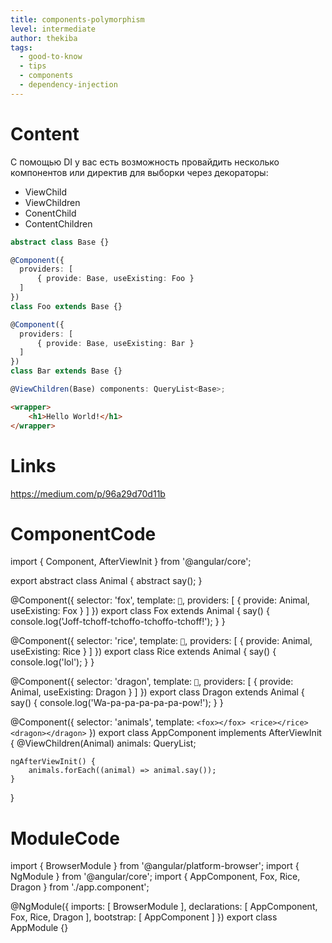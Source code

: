 ```yaml
---
title: components-polymorphism
level: intermediate
author: thekiba
tags:
  - good-to-know
  - tips
  - components
  - dependency-injection
---
```


# Content
С помощью DI у вас есть возможность провайдить несколько компонентов или директив для выборки через декораторы:
- ViewChild
- ViewChildren
- ConentChild
- ContentChildren

```typescript
abstract class Base {}

@Component({
  providers: [
      { provide: Base, useExisting: Foo }
  ]
})
class Foo extends Base {}

@Component({
  providers: [
      { provide: Base, useExisting: Bar }
  ]
})
class Bar extends Base {}
```

```typescript
@ViewChildren(Base) components: QueryList<Base>;
```

```html
<wrapper>
    <h1>Hello World!</h1>
</wrapper>
```

# Links
https://medium.com/p/96a29d70d11b

# ComponentCode
import { Component, AfterViewInit } from '@angular/core';

export abstract class Animal {
    abstract say();
}

@Component({
  selector: 'fox',
  template: `🦊`,
  providers: [
      { provide: Animal, useExisting: Fox }
  ]
})
export class Fox extends Animal {
    say() {
        console.log('Joff-tchoff-tchoffo-tchoffo-tchoff!');
    }
}

@Component({
  selector: 'rice',
  template: `🍚`,
  providers: [
      { provide: Animal, useExisting: Rice }
  ]
})
export class Rice extends Animal {
    say() {
        console.log('lol');
    }
}

@Component({
  selector: 'dragon',
  template: `🐉`,
  providers: [
      { provide: Animal, useExisting: Dragon }
  ]
})
export class Dragon extends Animal {
    say() {
        console.log('Wa-pa-pa-pa-pa-pa-pow!');
    }
}

@Component({
    selector: 'animals',
    template: `
        <fox></fox>
        <rice></rice>
        <dragon></dragon>
    `
})
export class AppComponent implements AfterViewInit {
    @ViewChildren(Animal) animals: QueryList<Animal>;

    ngAfterViewInit() {
        animals.forEach((animal) => animal.say());
    }
}

# ModuleCode
import { BrowserModule } from '@angular/platform-browser';
import { NgModule } from '@angular/core';
import { AppComponent, Fox, Rice, Dragon } from './app.component';

@NgModule({
  imports: [ BrowserModule ],
  declarations: [ AppComponent, Fox, Rice, Dragon ],
  bootstrap: [ AppComponent ]
})
export class AppModule {}
